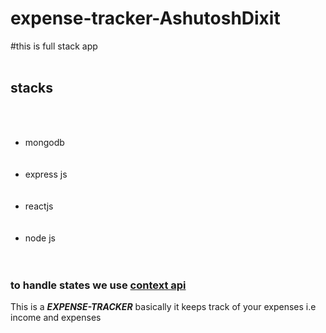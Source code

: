 # expense-tracker-AshutoshDixit
#this is full stack app
<br></br>
<h2>stacks</h2><br></br>
<ul>
<li>mongodb</li> <br></br>
<li>express js</li> <br></br>
<li>reactjs </li><br></br>
<li>node js </li><br></br>
</ul>
<h3>to handle states we use <b><u>context api</u></b></h3> 

This is a <b><i>EXPENSE-TRACKER</i></b> basically it keeps track of your expenses i.e income and expenses 
